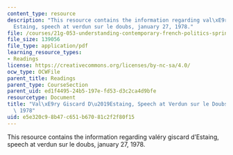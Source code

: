 ```yaml
---
content_type: resource
description: "This resource contains the information regarding val\xE9ry giscard d\u2019\
  Estaing, speech at verdun sur le doubs, january 27, 1978."
file: /courses/21g-053-understanding-contemporary-french-politics-spring-2014/e5e320c98b47c651b67081c2f2f80f15_MIT21G_053S14_Val_ry.pdf
file_size: 139056
file_type: application/pdf
learning_resource_types:
- Readings
license: https://creativecommons.org/licenses/by-nc-sa/4.0/
ocw_type: OCWFile
parent_title: Readings
parent_type: CourseSection
parent_uid: ed1f4495-24b5-197e-fd53-d3c2ca4d9bfe
resourcetype: Document
title: "Val\xE9ry Giscard D\u2019Estaing, Speech at Verdun sur le Doubs, January 27,\
  \ 1978"
uid: e5e320c9-8b47-c651-b670-81c2f2f80f15
---
```

This resource contains the information regarding valéry giscard d’Estaing, speech at verdun sur le doubs, january 27, 1978.